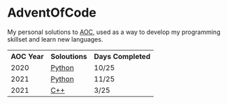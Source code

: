 # AdventOfCode
My personal solutions to [AOC](https://adventofcode.com/), used as a way to develop my programming skillset and learn new languages.

<table>
  <tr>
    <th>AOC Year</th>
    <th>Soloutions</th>
    <th>Days Completed</th>
  </tr>
  <tr>
    <td>2020</td>
    <td><a href="https://github.com/Shellywell123/AdventOfCode/tree/main/AdventOfCode2020/Python">Python</a></td>
    <td>10/25</td>
  </tr>
  <tr>
    <td>2021</td>
    <td><a href="https://github.com/Shellywell123/AdventOfCode/tree/main/AdventOfCode2021/Python">Python</a></td>
    <td>11/25</td>
  </tr>
  <tr>
    <td>2021</td>
    <td><a href="https://github.com/Shellywell123/AdventOfCode/tree/main/AdventOfCode2021/C++">C++</a></td>
    <td>3/25</td>
  </tr>
</table>
